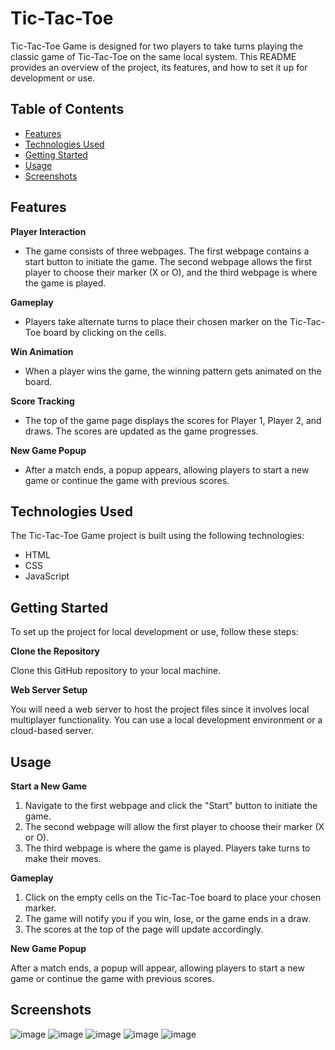 # Tic-Tac-Toe

Tic-Tac-Toe Game is designed for two players to take turns playing the classic game of Tic-Tac-Toe on the same local system. This README provides an overview of the project, its features, and how to set it up for development or use.

## Table of Contents

- [Features](#features)
- [Technologies Used](#technologies-used)
- [Getting Started](#getting-started)
- [Usage](#usage)
- [Screenshots](#screenshots)

## Features

**Player Interaction**

- The game consists of three webpages. The first webpage contains a start button to initiate the game. The second webpage allows the first player to choose their marker (X or O), and the third webpage is where the game is played.

**Gameplay**

- Players take alternate turns to place their chosen marker on the Tic-Tac-Toe board by clicking on the cells.

**Win Animation**

- When a player wins the game, the winning pattern gets animated on the board.

**Score Tracking**

- The top of the game page displays the scores for Player 1, Player 2, and draws. The scores are updated as the game progresses.

**New Game Popup**

- After a match ends, a popup appears, allowing players to start a new game or continue the game with previous scores.

## Technologies Used

The Tic-Tac-Toe Game project is built using the following technologies:

- HTML
- CSS
- JavaScript

## Getting Started

To set up the project for local development or use, follow these steps:

**Clone the Repository**

Clone this GitHub repository to your local machine.

**Web Server Setup**

You will need a web server to host the project files since it involves local multiplayer functionality. You can use a local development environment or a cloud-based server.

## Usage

**Start a New Game**

1. Navigate to the first webpage and click the "Start" button to initiate the game.
2. The second webpage will allow the first player to choose their marker (X or O).
3. The third webpage is where the game is played. Players take turns to make their moves.

**Gameplay**

1. Click on the empty cells on the Tic-Tac-Toe board to place your chosen marker.
2. The game will notify you if you win, lose, or the game ends in a draw.
3. The scores at the top of the page will update accordingly.

**New Game Popup**

After a match ends, a popup will appear, allowing players to start a new game or continue the game with previous scores.

## Screenshots

![image](https://github.com/Safwan-Mohammed/Tic-Tac-Toe/assets/109622013/0f5f2fbf-c9d0-46bf-adac-96e9eeb36794)
![image](https://github.com/Safwan-Mohammed/Tic-Tac-Toe/assets/109622013/4f47d6fb-0136-402a-a597-9d68ffe1bb94)
![image](https://github.com/Safwan-Mohammed/Tic-Tac-Toe/assets/109622013/404027ed-285b-40ad-8841-473d87ddb7ec)
![image](https://github.com/Safwan-Mohammed/Tic-Tac-Toe/assets/109622013/3b56a00b-b837-430b-97c9-374b00554d9b)
![image](https://github.com/Safwan-Mohammed/Tic-Tac-Toe/assets/109622013/56afa972-56b3-4941-bf16-291914c4fbc1)


